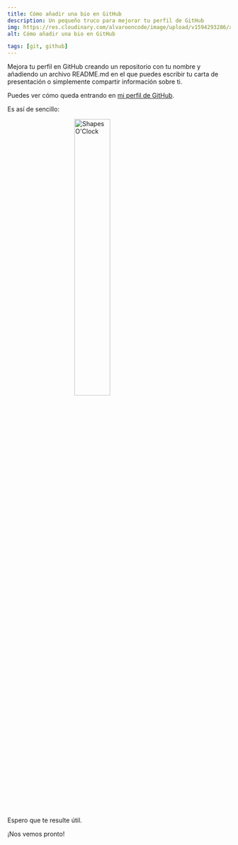 ```yaml
---
title: Cómo añadir una bio en GitHub
description: Un pequeño truco para mejorar tu perfil de GitHub
img: https://res.cloudinary.com/alvarooncode/image/upload/v1594293286/alvarosaavedradiaz/articles/como-anadir-una-bio-en-github/github-secret_dr2dnz.jpg
alt: Cómo añadir una bio en GitHub

tags: [git, github]
---
```


Mejora tu perfil en GitHub creando un repositorio con tu nombre y añadiendo un archivo README.md en el que puedes escribir tu carta de presentación o simplemente compartir información sobre ti.

Puedes ver cómo queda entrando en [mi perfil de GitHub](https://github.com/alvaroOnCode).

Es así de sencillo:

<img src="https://res.cloudinary.com/alvarooncode/image/upload/v1594293286/alvarosaavedradiaz/articles/como-anadir-una-bio-en-github/github-secret_dr2dnz.jpg"
    alt="Shapes O'Clock"
    width="40%"
    height="auto"
    style="margin: 0 30%;" />

Espero que te resulte útil.

¡Nos vemos pronto!